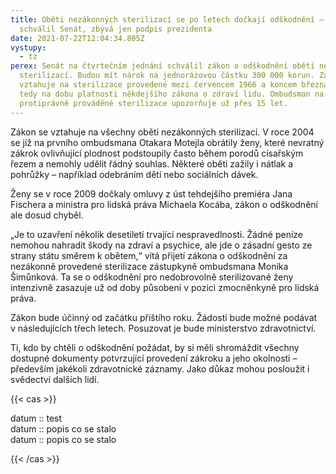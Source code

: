 ```yaml
---
title: Oběti nezákonných sterilizací se po letech dočkají odškodnění – zákon
  schválil Senát, zbývá jen podpis prezidenta
date: 2021-07-22T12:04:34.805Z
vystupy:
  - tz
perex: Senát na čtvrtečním jednání schválil zákon o odškodnění obětí nezákonných
  sterilizací. Budou mít nárok na jednorázovou částku 300 000 korun. Zákon se
  vztahuje na sterilizace provedené mezi červencem 1966 a koncem března 2012,
  tedy na dobu platnosti někdejšího zákona o zdraví lidu. Ombudsman na
  protiprávně prováděné sterilizace upozorňuje už přes 15 let.
---
```

<p>Zákon se vztahuje na všechny oběti nezákonných sterilizací. V&nbsp;roce 2004 se již na prvního ombudsmana Otakara Motejla obrátily ženy, které nevratný zákrok ovlivňující plodnost podstoupily často během porodů císařským řezem a nemohly udělit řádný souhlas. Některé oběti zažily i nátlak a pohrůžky &ndash; například odebráním dětí nebo sociálních dávek.</p>

<p>Ženy se v&nbsp;roce 2009 dočkaly omluvy z úst tehdejšího premiéra Jana Fischera a ministra pro lidská práva Michaela Kocába, zákon o odškodnění ale dosud chyběl.</p>

<p>&bdquo;Je to uzavření několik desetiletí trvající nespravedlnosti. Žádné peníze nemohou nahradit škody na zdraví a psychice, ale jde o zásadní gesto ze strany státu směrem k&nbsp;obětem,&ldquo; vítá přijetí zákona o odškodnění za nezákonně provedené sterilizace zástupkyně ombudsmana Monika Šimůnková. Ta se o odškodnění pro nedobrovolně sterilizované ženy intenzivně zasazuje už od doby působení v&nbsp;pozici zmocněnkyně pro lidská práva.</p>

<p>Zákon bude účinný od začátku příštího roku. Žádosti bude možné podávat v&nbsp;následujících třech letech. Posuzovat je bude ministerstvo zdravotnictví.</p>

<p>Ti, kdo by chtěli o odškodnění požádat, by si měli shromáždit všechny dostupné dokumenty potvrzující provedení zákroku a jeho okolnosti &ndash; především jakékoli zdravotnické záznamy. Jako důkaz mohou posloužit i svědectví dalších lidí.</p>



{{< cas >}}


datum :: test<br />
datum :: popis co se stalo<br />
datum :: popis co se stalo<br />


{{< /cas >}}


